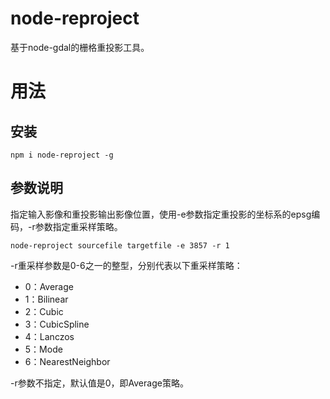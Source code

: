 # node-reproject
基于node-gdal的栅格重投影工具。
# 用法
## 安装
```
npm i node-reproject -g

```

## 参数说明
指定输入影像和重投影输出影像位置，使用-e参数指定重投影的坐标系的epsg编码，-r参数指定重采样策略。
```
node-reproject sourcefile targetfile -e 3857 -r 1
```

-r重采样参数是0-6之一的整型，分别代表以下重采样策略：

* 0：Average
* 1：Bilinear
* 2：Cubic
* 3：CubicSpline
* 4：Lanczos
* 5：Mode
* 6：NearestNeighbor

-r参数不指定，默认值是0，即Average策略。

